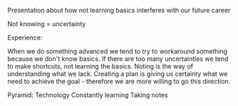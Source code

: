 Presentation about how not learning basics interferes with our future career

Not knowing = uncertainty

Experience:

When we do something advanced we tend to try to workaround something because we don't know basics.
If there are too many uncertainties we tend to make shortcuts, not learning the basics.
Noting is the way of understanding what we lack.
Creating a plan is giving us certainty what we need to achieve the goal - therefore we are more willing to go this direction.

Pyramid:
Technology
Constantly learning
Taking notes
